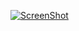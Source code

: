 [![ScreenShot]()](/images/demo.json)
<link rel="alternate" type="application/asciicast+json" href="/images/demo.json">
